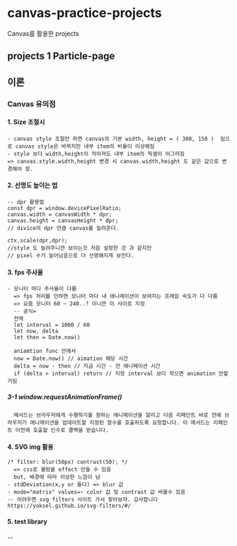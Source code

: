# canvas-practice-projects
Canvas를 활용한 projects

## projects 1 Particle-page

  <!-- <img src="./readMeIMG/particle-page.gif"> -->


## 이론

### Canvas 유의점

#### 1. Size 조절시
    - canvas style 조절만 하면 canvas의 기본 width, height = ( 300, 150 )  임으로 canvas style은 바뀌지만 내부 item의 비율이 이상해짐
    - style 보다 width,height이 작아져도 내부 item의 픽셀이 어그러짐
    => canvas.style.width,height 변경 시 canvas.width,height 도 같은 값으로 변경해야 함.
  
#### 2. 선명도 높이는 법
    -- dpr 활용법
    const dpr = window.devicePixelRatio; 
    canvas.width = canvasWidth * dpr;
    canvas.height = canvasHeight * dpr;
    // divice의 dpr 만큼 canvas를 늘려준다.

    ctx.scale(dpr,dpr);
    //style 도 늘려주니깐 보이는것 처음 설정한 것 과 같지만
    // pixel 수가 늘어났음으로 더 선명해지게 보인다.

#### 3. fps 주사율
    - 모니터 마다 주사율이 다름
      => fps 처리를 안하면 모니터 마다 내 애니메이션이 보여지는 프레임 속도가 다 다름
      => 요즘 모니터 60 ~ 240..? 이니깐 이 사이로 지정
      -- 공식= 
      전역
      let interval = 1000 / 60
      let now, delta
      let then = Date.now()

      aniamtion func 안에서
      now = Date.now() // aimation 해당 시간
      delta = now - then // 지금 시간 - 전 애니메이션 시간 
      if (delta < interval) return // 지정 interval 보다 작으면 animation 안할거임

#####  3-1  window.requestAnimationFrame() 

      메서드는 브라우저에게 수행하기를 원하는 애니메이션을 알리고 다음 리페인트 바로 전에 브라우저가 애니메이션을 업데이트할 지정된 함수를 호출하도록 요청합니다. 이 메서드는 리페인트 이전에 호출할 인수로 콜백을 받습니다.

#### 4. SVG img 활용
    /* filter: blur(50px) contrast(50); */
      => css로 물방울 effect 만들 수 있음
      but, 배경에 따라 이상한 느낌이 남 
    - stdDeviation(x,y or 둘다) => blur 값
    - mode="matrix" values=~ color 값 및 contrast 값 바꿀수 있음
    -- 어려우면 svg filters 사이트 가서 찾아보쟈. 감사합니다
    https://yoksel.github.io/svg-filters/#/

#### 5. test library

  -- <script src="https://cdnjs.cloudflare.com/ajax/libs/dat-gui/0.7.9/dat.gui.min.js" integrity="sha512-WoO4Ih0CDOSLYafy22wZD/mcJ7k0ESLqtQsFa6zFKnEUrbtuGU+GkLtVhgt93xa2qewG5gKEC6CWlN8OaCTSVg==" crossorigin="anonymous" referrerpolicy="no-referrer"></script>



